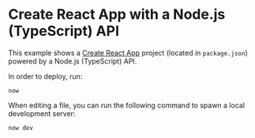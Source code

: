 # Create React App with a Node.js (TypeScript) API

This example shows a [Create React App](https://facebook.github.io/create-react-app/) project (located in `package.json`) powered by a Node.js (TypeScript) API.

In order to deploy, run:

```
now
```

When editing a file, you can run the following command to spawn a local development server:

```
now dev
```
